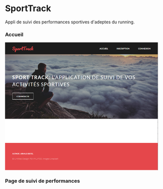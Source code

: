 # SportTrack

Appli de suivi des performances sportives d'adeptes du running.

### Accueil

![alt text](https://github.com/ArnaudBistel/SportTrack/blob/master/images/sporttrack_view.PNG)


### Page de suivi de performances
